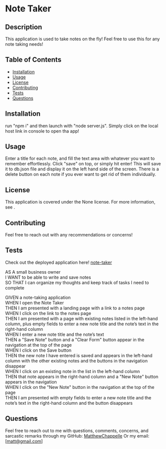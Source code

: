 
# Note Taker  


## Description
This application is used to take notes on the fly! Feel free to use this for any note taking needs!

## Table of Contents
- [Installation](#installation)
- [Usage](#usage)
- [License](#license)
- [Contributing](#contributing)
- [Tests](#tests)
- [Questions](#questions)

## Installation
run "npm i" and then launch with "node server.js". Simply click on the local host link in console to open tha app!

## Usage
Enter a title for each note, and fill the text area with whatever you want to remember effortlessly. Click "save" on top, or simply hit enter! This will save it to db.json file and display it on the left hand side of the screen. There is a delete button on each note if you ever want to get rid of them individually.

## License
This application is covered under the None license. For more information, see []().

## Contributing
Feel free to reach out with any recommendations or concerns!

## Tests
Check out the deployed application here!
[note-taker](https://pacific-taiga-62196-e0e3340972e0.herokuapp.com/notes)

<p>AS A small business owner<br>
I WANT to be able to write and save notes<br>
SO THAT I can organize my thoughts and keep track of tasks I need to complete<p>

<p>GIVEN a note-taking application<br>
WHEN I open the Note Taker<br>
THEN I am presented with a landing page with a link to a notes page<br>
WHEN I click on the link to the notes page<br>
THEN I am presented with a page with existing notes listed in the left-hand column, plus empty fields to enter a new note title and the note’s text in the right-hand column<br>
WHEN I enter a new note title and the note’s text<br>
THEN a "Save Note" button and a "Clear Form" button appear in the navigation at the top of the page<br>
WHEN I click on the Save button<br>
THEN the new note I have entered is saved and appears in the left-hand column with the other existing notes and the buttons in the navigation disappear<br>
WHEN I click on an existing note in the list in the left-hand column<br>
THEN that note appears in the right-hand column and a "New Note" button appears in the navigation<br>
WHEN I click on the "New Note" button in the navigation at the top of the page<br>
THEN I am presented with empty fields to enter a new note title and the note’s text in the right-hand column and the button disappears</p>

## Questions
Feel free to reach out to me with questions, comments, concerns, and sarcastic remarks through my GitHub: [MatthewChappelle](https://github.com/MatthewChappelle) Or my email: [matt@gmail.com]
